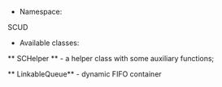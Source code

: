 * Namespace:

SCUD

* Available classes:

** SCHelper ** - a helper class with some auxiliary functions;

** LinkableQueue** - dynamic FIFO container
